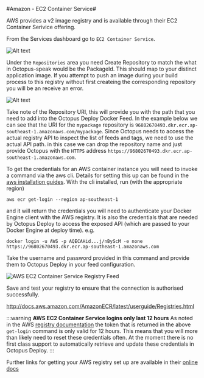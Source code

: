 #Amazon - EC2 Container Service#

AWS provides a v2 image registry and is available through their EC2 Container Serivice offering. 

From the Services dashboard go to `EC2 Container Service`.

 ![Alt text](aws-services.jpg)

Under the `Repositories` area you need
Create Repository to match the what in Octopus-speak would be the PackageId. This should map to your distinct application image. If you attempt to push an image during your build process to this registry without first createing the corresponding repository you will be an receive an error.

![Alt text](aws-registries.jpg)

Take note of the Repository URI, this will provide you with the path that you need to add into the Octopus Deploy Docker Feed. In the example below we can see that the URI for the `mypackage` repository is `96802670493.dkr.ecr.ap-southeast-1.amazonaws.com/mypackage`. Since Octopus needs to access the actual registry API to inspect the list of feeds and tags, we need to use the actual API path. in this case we can drop the repository name and just provide Octopus with the `HTTPS` address `https://96802670493.dkr.ecr.ap-southeast-1.amazonaws.com`. 

To get the credentials for an AWS container instance you will need to invoke a command via the aws cli. Details for setting this up can be found in the [aws installation guides](http://docs.aws.amazon.com/cli/latest/userguide/installing.html). With the cli installed, run (with the appropriate region)
```
aws ecr get-login --region ap-southeast-1
```
and it will return the credentials you will need to authenticate your Docker Engine client with the AWS registry. It is also the credentials that are needed by Octopus Deploy to access the exposed API (which are passed to your Docker Engine at deploy time). e.g.
```
docker login -u AWS -p AQECAHid...j/nByScM -e none https://96802670493.dkr.ecr.ap-southeast-1.amazonaws.com
```
Take the username and password provided in this command and provide them to Octopus Deploy in your feed configuration.

![AWS EC2 Container Service Registry Feed](aws-feed.jpg)

Save and test your registry to ensure that the connection is authorised successfully.

http://docs.aws.amazon.com/AmazonECR/latest/userguide/Registries.html

:::warning
**AWS EC2 Container Service logins only last 12 hours**
As noted in the AWS [registry documentation](http://docs.aws.amazon.com/AmazonECR/latest/userguide/Registries.html) the token that is returned in the above `get-login` command is only valid for 12 hours. This means that you will more than likely need to reset these credentials often. At the moment there is no first class support to automatically  retrieve and update these credentials in Octopus Deploy.
:::

Further links for getting your AWS registry set up are available in their [online docs](http://docs.aws.amazon.com/AmazonECR/latest/userguide/what-is-ecr.html)